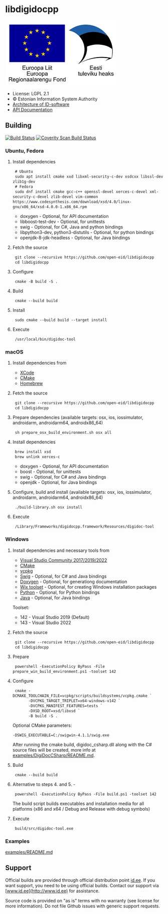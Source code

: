 # libdigidocpp

![European Regional Development Fund](https://github.com/open-eid/DigiDoc4-Client/blob/master/client/images/EL_Regionaalarengu_Fond.png "European Regional Development Fund - DO NOT REMOVE THIS IMAGE BEFORE 05.03.2020")

 * License: LGPL 2.1
 * &copy; Estonian Information System Authority
 * [Architecture of ID-software](http://open-eid.github.io)
 * [API Documentation](http://open-eid.github.io/libdigidocpp)

## Building
[![Build Status](https://github.com/open-eid/libdigidocpp/workflows/CI/badge.svg?branch=master)](https://github.com/open-eid/libdigidocpp/actions)
[![Coverity Scan Build Status](https://scan.coverity.com/projects/727/badge.svg)](https://scan.coverity.com/projects/727)

### Ubuntu, Fedora

1. Install dependencies

        # Ubuntu
        sudo apt install cmake xxd libxml-security-c-dev xsdcxx libssl-dev zlib1g-dev
        # Fedora
        sudo dnf install cmake gcc-c++ openssl-devel xerces-c-devel xml-security-c-devel zlib-devel vim-common https://www.codesynthesis.com/download/xsd/4.0/linux-gnu/x86_64/xsd-4.0.0-1.x86_64.rpm

	* doxygen - Optional, for API documentation
	* libboost-test-dev - Optional, for unittests
	* swig - Optional, for C#, Java and python bindings
	* libpython3-dev, python3-distutils - Optional, for python bindings
	* openjdk-8-jdk-headless - Optional, for Java bindings

2. Fetch the source

        git clone --recursive https://github.com/open-eid/libdigidocpp
        cd libdigidocpp

3. Configure

        cmake -B build -S .

4. Build

        cmake --build build

5. Install

        sudo cmake --build build --target install

6. Execute

        /usr/local/bin/digidoc-tool

### macOS

1. Install dependencies from
	* [XCode](https://itunes.apple.com/en/app/xcode/id497799835?mt=12)
	* [CMake](http://www.cmake.org)
	* [Homebrew](https://brew.sh)

2. Fetch the source

        git clone --recursive https://github.com/open-eid/libdigidocpp
        cd libdigidocpp

3. Prepare dependencies (available targets: osx, ios, iossimulator, androidarm, androidarm64, androidx86_64)

        sh prepare_osx_build_environment.sh osx all

4. Install dependencies

        brew install xsd
        brew unlink xerces-c

	* doxygen - Optional, for API documentation
	* boost - Optional, for unittests
	* swig - Optional, for C# and Java bindings
	* openjdk - Optional, for Java bindings

5. Configure, build and install (available targets: osx, ios, iossimulator, androidarm, androidarm64, androidx86_64)

        ./build-library.sh osx install

6. Execute

        /Library/Frameworks/digidocpp.framework/Resources/digidoc-tool

### Windows

1. Install dependencies and necessary tools from
	* [Visual Studio Community 2017/2019/2022](https://www.visualstudio.com/downloads/)
	* [CMake](http://www.cmake.org)
	* [vcpkg](https://vcpkg.io/)
	* [Swig](http://swig.org/download.html) - Optional, for C# and Java bindings
	* [Doxygen](https://www.doxygen.nl/download.html) - Optional, for generationg documentation
	* [Wix toolset](http://wixtoolset.org/releases/) - Optional, for creating Windows installation packages
	* [Python](https://www.python.org/downloads/) - Optional, for Python bindings
	* [Java](https://www.oracle.com/java/technologies/downloads/) - Optional, for Java bindings

   Toolset:
	* 142 - Visual Studio 2019 (Default)
	* 143 - Visual Studio 2022

2. Fetch the source

        git clone --recursive https://github.com/open-eid/libdigidocpp
        cd libdigidocpp

3. Prepare

        powershell -ExecutionPolicy ByPass -File prepare_win_build_environment.ps1 -toolset 142

4. Configure

        cmake -DCMAKE_TOOLCHAIN_FILE=vcpkg/scripts/buildsystems/vcpkg.cmake `
              -DVCPKG_TARGET_TRIPLET=x64-windows-v142 `
              -DVCPKG_MANIFEST_FEATURES=tests `
              -DXSD_ROOT=xsd/libxsd `
              -B build -S .

   Optional CMake parameters:

       -DSWIG_EXECUTABLE=C:/swigwin-4.1.1/swig.exe

   After running the cmake build, digidoc_csharp.dll along with the C# source files will be created, more info at
   [examples/DigiDocCSharp/README.md](examples/DigiDocCSharp/README.md).

5. Build

        cmake --build build

6. Alternative to steps 4. and 5. -

        powershell -ExecutionPolicy ByPass -File build.ps1 -toolset 142

    The build script builds executables and installation media for all
    platforms (x86 and x64 / Debug and Release with debug symbols)

7. Execute

        build/src/digidoc-tool.exe

### Examples
[examples/README.md](examples/README.md)

## Support
Official builds are provided through official distribution point [id.ee](https://www.id.ee/en/article/install-id-software/). If you want support, you need to be using official builds. Contact our support via [www.id.ee](http://www.id.ee) for assistance.

Source code is provided on "as is" terms with no warranty (see license for more information). Do not file Github issues with generic support requests.
